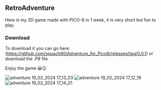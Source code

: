 ## RetroAdventure
Here is my 2D game made with PICO-8 in 1 week, 
it is very short but fun to play. 

### Download
To download it you can go here: (https://github.com/squach90/Adventure_for_Pico8/releases/tag/0.0.1) or download the .P8 file

Enjoy the game 😀😉

![adventure 19_02_2024 17_13_03](https://github.com/squach90/Adventure_for_Pico8/assets/160175686/141ae430-1eff-421e-bcd0-9a74a6e19fa5)
![adventure 19_02_2024 17_12_19](https://github.com/squach90/Adventure_for_Pico8/assets/160175686/a2ce6674-9ad8-4713-bda1-7a661ccfd2ea)
![adventure 19_02_2024 17_14_01](https://github.com/squach90/Adventure_for_Pico8/assets/160175686/888dd446-f9bf-47bb-97f8-f679534640c5)
